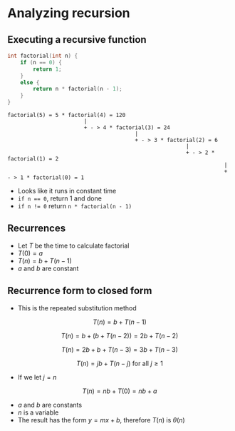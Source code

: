 # Analyzing recursion

## Executing a recursive function

```C++
int factorial(int n) {
	if (n == 0) {
		return 1;
	}
	else {
		return n * factorial(n - 1);
	}
}
```

```
factorial(5) = 5 * factorial(4) = 120
						|
						+ - > 4 * factorial(3) = 24
										|
										+ - > 3 * factorial(2) = 6
														|			
														+ - > 2 * factorial(1) = 2
																	|
																	+ - > 1 * factorial(0) = 1	

```

- Looks like it runs in constant time
- `if n == 0`, return $1$ and done
- `if n != 0` return `n * factorial(n - 1)`

## Recurrences

- Let $T$ be the time to calculate factorial
- $T(0) = a$ 
- $T(n) = b + T(n - 1)$
- $a$ and $b$ are constant

## Recurrence form to closed form

- This is the repeated substitution method

$$
	T(n) = b + T(n - 1)
$$

$$
	T(n) = b + (b + T(n - 2)) = 2b + T(n - 2)
$$

$$
	T(n) = 2b + b + T(n - 3) = 3b + T(n - 3)
$$

$$
	T(n) = jb + T(n - j) \text{ for all } j \ge 1
$$

- If we let $j = n$

$$
	T(n) = nb + T(0) = nb + a
$$

- $a$ and $b$ are constants
- $n$ is a variable
- The result has the form $y = mx + b$, therefore $T(n)$ is $\theta(n)$